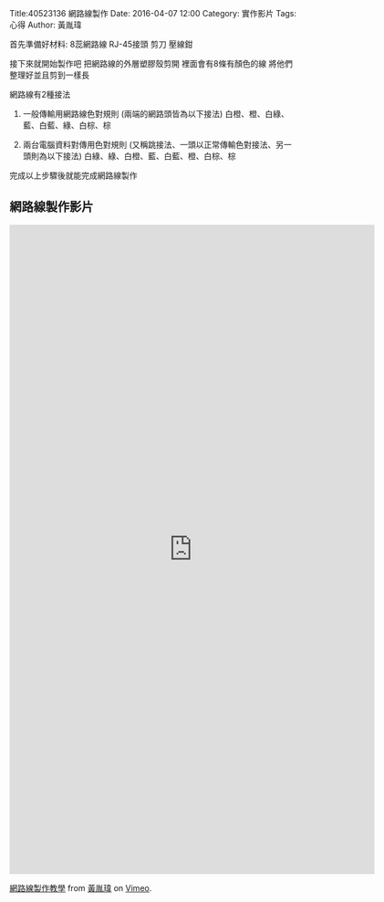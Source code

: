 Title:40523136 網路線製作
Date: 2016-04-07 12:00
Category: 實作影片
Tags: 心得
Author: 黃胤瑋

 
首先準備好材料: 8蕊網路線
                              RJ-45接頭
                               剪刀
                               壓線鉗
                               <!-- PELICAN_END_SUMMARY -->

接下來就開始製作吧
把網路線的外層塑膠殼剪開 裡面會有8條有顏色的線 將他們整理好並且剪到一樣長

網路線有2種接法


1. 一般傳輸用網路線色對規則 (兩端的網路頭皆為以下接法)
白橙、橙、白綠、藍、白藍、綠、白棕、棕



2. 兩台電腦資料對傳用色對規則 (又稱跳接法、一頭以正常傳輸色對接法、另一頭則為以下接法)
白綠、綠、白橙、藍、白藍、橙、白棕、棕



完成以上步驟後就能完成網路線製作

<!-- PELICAN_END_SUMMARY -->
 <h2>網路線製作影片</h2>
<iframe src="https://player.vimeo.com/video/214638661" width="640" height="1138" frameborder="0" webkitallowfullscreen mozallowfullscreen allowfullscreen></iframe>
<p><a href="https://vimeo.com/214638661">網路線製作教學</a> from <a href="https://vimeo.com/user58912621">黃胤瑋</a> on <a href="https://vimeo.com">Vimeo</a>.</p>
</section>